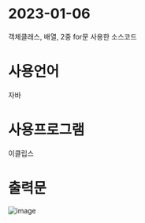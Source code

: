 # 2023-01-06
객체클래스, 배열, 2중 for문 사용한 소스코드
# 사용언어
자바
# 사용프로그램
이클립스
# 출력문
![image](https://user-images.githubusercontent.com/122009564/210938384-697aefd7-d54c-467b-880e-7f9c49107416.png)
